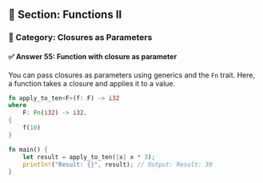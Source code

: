 ## 📘 Section: Functions II  
### 🔹 Category: Closures as Parameters  
#### ✅ Answer 55: Function with closure as parameter

You can pass closures as parameters using generics and the `Fn` trait. Here, a function takes a closure and applies it to a value.

```rust
fn apply_to_ten<F>(f: F) -> i32
where
    F: Fn(i32) -> i32,
{
    f(10)
}

fn main() {
    let result = apply_to_ten(|x| x * 3);
    println!("Result: {}", result); // Output: Result: 30
}
```
